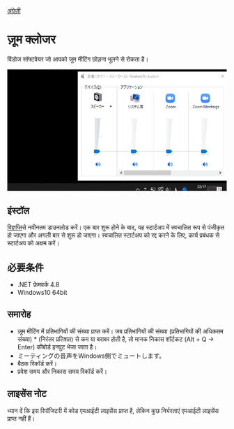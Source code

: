 [अंग्रेज़ी](https://github.com/34j/ZoomCloser/blob/master/README.en.md)

# ज़ूम क्लोजर

विंडोज सॉफ्टवेयर जो आपको जूम मीटिंग छोड़ना भूलने से रोकता है।

![Sample Gif](https://github.com/34j/ZoomCloser/blob/master/ExampleFast.gif)

## इंस्टॉल

[विज्ञप्ति](https://github.com/34j/ZoomCloser/releases)से नवीनतम डाउनलोड करें।
एक बार शुरू होने के बाद, यह स्टार्टअप में स्वचालित रूप से पंजीकृत हो जाएगा और अगली बार से शुरू हो जाएगा। स्वचालित स्टार्टअप को रद्द करने के लिए, कार्य प्रबंधक से स्टार्टअप को अक्षम करें।

## 必要条件

-   .NET फ्रेमवर्क 4.8
-   Windows10 64bit

## समारोह

-   ज़ूम मीटिंग में प्रतिभागियों की संख्या प्राप्त करें। जब प्रतिभागियों की संख्या (प्रतिभागियों की अधिकतम संख्या) \* (निरंतर प्रतिशत) से कम या बराबर होती है, तो मानक निकास शॉर्टकट (Alt + Q → Enter) कीबोर्ड इनपुट भेजा जाता है।
-   ミーティングの音声をWindows側でミュートします。
-   बैठक रिकॉर्ड करें।
-   प्रवेश समय और निकास समय रिकॉर्ड करें।

## लाइसेंस नोट

ध्यान दें कि इस रिपॉजिटरी में कोड एमआईटी लाइसेंस प्राप्त है, लेकिन कुछ निर्भरताएं एमआईटी लाइसेंस प्राप्त नहीं हैं।
